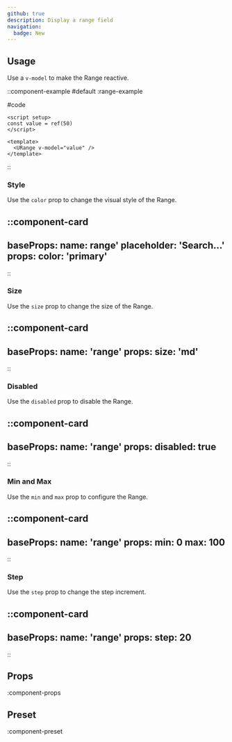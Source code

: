 ```yaml
---
github: true
description: Display a range field
navigation:
  badge: New
---
```


## Usage

Use a `v-model` to make the Range reactive.

::component-example
#default
:range-example

#code
```vue
<script setup>
const value = ref(50)
</script>

<template>
  <URange v-model="value" />
</template>
```
::

### Style

Use the `color` prop to change the visual style of the Range.

::component-card
---
baseProps:
  name: range'
  placeholder: 'Search...'
props:
  color: 'primary'
---
::

### Size

Use the `size` prop to change the size of the Range.

::component-card
---
baseProps:
  name: 'range'
props:
  size: 'md'
---
::

### Disabled

Use the `disabled` prop to disable the Range.

::component-card
---
baseProps:
  name: 'range'
props:
  disabled: true
---
::

### Min and Max

Use the `min` and `max` prop to configure the Range.

::component-card
---
baseProps:
  name: 'range'
props:
  min: 0
  max: 100
---
::

### Step

Use the `step` prop to change the step increment.

::component-card
---
baseProps:
  name: 'range'
props:
  step: 20
---
::

## Props

:component-props

## Preset

:component-preset
